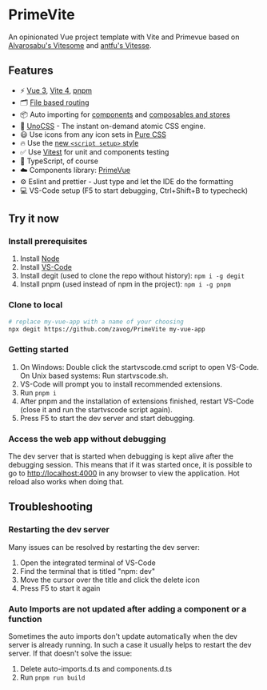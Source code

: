 # PrimeVite

An opinionated Vue project template with Vite and Primevue based on [Alvarosabu's Vitesome](https://github.com/alvarosabu/vitesome) and [antfu's Vitesse](https://github.com/antfu/vitesse).

## Features

- ⚡️ [Vue 3](https://github.com/vuejs/core), [Vite 4](https://github.com/vitejs/vite), [pnpm](https://pnpm.io/)
- 🗂 [File based routing](https://github.com/hannoeru/vite-plugin-pages)
- 📦 Auto importing for [components](https://github.com/antfu/vite-plugin-components) and [composables and stores](https://github.com/antfu/unplugin-auto-import)
- 🎨 [UnoCSS](https://github.com/antfu/unocss) - The instant on-demand atomic CSS engine.
- 😃 Use icons from any icon sets in [Pure CSS](https://github.com/antfu/unocss/tree/main/packages/preset-icons)
- 🔥 Use the [new `<script setup>` style](https://github.com/vuejs/rfcs/pull/227)
- ✅ Use [Vitest](http://vitest.dev/) for unit and components testing
- 🦾 TypeScript, of course
- ☁️ Components library: [PrimeVue](https://github.com/primefaces/primevue)
- ⚙️ Eslint and prettier - Just type and let the IDE do the formatting
- 💻 VS-Code setup (F5 to start debugging, Ctrl+Shift+B to typecheck)

## Try it now

### Install prerequisites

1. Install [Node](https://nodejs.org/en/)
2. Install [VS-Code](https://code.visualstudio.com/)
3. Install degit (used to clone the repo without history): `npm i -g degit`
4. Install pnpm (used instead of npm in the project): `npm i -g pnpm`

### Clone to local

```bash
# replace my-vue-app with a name of your choosing
npx degit https://github.com/zavog/PrimeVite my-vue-app
```

### Getting started

1. On Windows: Double click the startvscode.cmd script to open VS-Code. On Unix based systems: Run startvscode.sh.
2. VS-Code will prompt you to install recommended extensions.
3. Run `pnpm i`
4. After pnpm and the installation of extensions finished, restart VS-Code (close it and run the startvscode script again).
5. Press F5 to start the dev server and start debugging.

### Access the web app without debugging

The dev server that is started when debugging is kept alive after the debugging session. This means that if it was started once, it is possible to go to <http://localhost:4000> in any browser to view the application. Hot reload also works when doing that.

## Troubleshooting

### Restarting the dev server

Many issues can be resolved by restarting the dev server:

1. Open the integrated terminal of VS-Code
2. Find the terminal that is titled "npm: dev"
3. Move the cursor over the title and click the delete icon
4. Press F5 to start it again

### Auto Imports are not updated after adding a component or a function

Sometimes the auto imports don't update automatically when the dev server is already running. In such a case it usually helps to restart the dev server. If that doesn't solve the issue:

1. Delete auto-imports.d.ts and components.d.ts
2. Run `pnpm run build`

